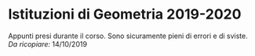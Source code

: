 # Istituzioni di Geometria 2019-2020
Appunti presi durante il corso. Sono sicuramente pieni di errori e di sviste.
*Da ricopiare:* 14/10/2019

